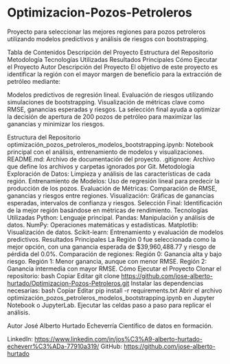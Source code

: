 # Optimizacion-Pozos-Petroleros

Proyecto para seleccionar las mejores regiones para pozos petroleros utilizando modelos predictivos y análisis de riesgos con bootstrapping.

Tabla de Contenidos
Descripción del Proyecto
Estructura del Repositorio
Metodología
Tecnologías Utilizadas
Resultados Principales
Cómo Ejecutar el Proyecto
Autor
Descripción del Proyecto
El objetivo de este proyecto es identificar la región con el mayor margen de beneficio para la extracción de petróleo mediante:

Modelos predictivos de regresión lineal.
Evaluación de riesgos utilizando simulaciones de bootstrapping.
Visualización de métricas clave como RMSE, ganancias esperadas y riesgos.
La selección final ayuda a optimizar la decisión de apertura de 200 pozos de petróleo para maximizar las ganancias y minimizar los riesgos.

Estructura del Repositorio
optimización_pozos_petroleros_modelos_bootstrapping.ipynb: Notebook principal con el análisis, entrenamiento de modelos y visualizaciones.
README.md: Archivo de documentación del proyecto.
.gitignore: Archivo que define los archivos y carpetas ignorados por Git.
Metodología
Exploración de Datos: Limpieza y análisis de las características de cada región.
Entrenamiento de Modelos: Uso de regresión lineal para predecir la producción de los pozos.
Evaluación de Métricas: Comparación de RMSE, ganancias y riesgos entre regiones.
Visualización: Gráficas de ganancias esperadas, intervalos de confianza y riesgos.
Selección Final: Identificación de la mejor región basándose en métricas de rendimiento.
Tecnologías Utilizadas
Python: Lenguaje principal.
Pandas: Manipulación y análisis de datos.
NumPy: Operaciones matemáticas y estadísticas.
Matplotlib: Visualización de datos.
Scikit-learn: Entrenamiento y evaluación de modelos predictivos.
Resultados Principales
La Región 0 fue seleccionada como la mejor opción, con una ganancia esperada de $39,960,488.77 y riesgo de pérdida del 0.0%.
Comparación de regiones:
Región 0: Ganancia alta y bajo riesgo.
Región 1: Menor ganancia, aunque con menor RMSE.
Región 2: Ganancia intermedia con mayor RMSE.
Cómo Ejecutar el Proyecto
Clonar el repositorio:
bash
Copiar
Editar
git clone https://github.com/jose-alberto-hurtado/Optimizacion-Pozos-Petroleros.git
Instalar las dependencias necesarias:
bash
Copiar
Editar
pip install -r requirements.txt
Abrir el archivo optimización_pozos_petroleros_modelos_bootstrapping.ipynb en Jupyter Notebook o JupyterLab.
Ejecutar las celdas paso a paso para replicar el análisis.

Autor
José Alberto Hurtado Echeverría
Científico de datos en formación.

LinkedIn: https://www.linkedin.com/in/jos%C3%A9-alberto-hurtado-echeverr%C3%ADa-77910a319/
GitHub: https://github.com/jose-alberto-hurtado


